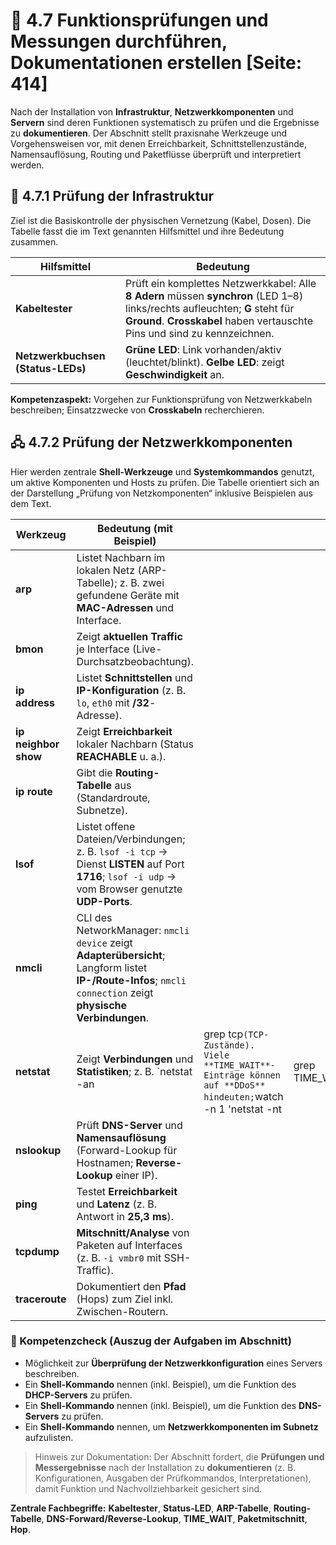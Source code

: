 # 🧪 4.7 Funktionsprüfungen und Messungen durchführen, Dokumentationen erstellen [Seite: 414]

Nach der Installation von **Infrastruktur**, **Netzwerkkomponenten** und **Servern** sind deren Funktionen systematisch zu prüfen und die Ergebnisse zu **dokumentieren**. Der Abschnitt stellt praxisnahe Werkzeuge und Vorgehensweisen vor, mit denen Erreichbarkeit, Schnittstellenzustände, Namensauflösung, Routing und Paketflüsse überprüft und interpretiert werden. 

## 🧰 4.7.1 Prüfung der Infrastruktur

Ziel ist die Basiskontrolle der physischen Vernetzung (Kabel, Dosen). Die Tabelle fasst die im Text genannten Hilfsmittel und ihre Bedeutung zusammen. 

| Hilfsmittel                       | Bedeutung                                                                                                                                                                                                |
| --------------------------------- | -------------------------------------------------------------------------------------------------------------------------------------------------------------------------------------------------------- |
| **Kabeltester**                   | Prüft ein komplettes Netzwerkkabel: Alle **8 Adern** müssen **synchron** (LED 1–8) links/rechts aufleuchten; **G** steht für **Ground**. **Crosskabel** haben vertauschte Pins und sind zu kennzeichnen. |
| **Netzwerkbuchsen (Status-LEDs)** | **Grüne LED**: Link vorhanden/aktiv (leuchtet/blinkt). **Gelbe LED**: zeigt **Geschwindigkeit** an.                                                                                                      |

**Kompetenzaspekt:** Vorgehen zur Funktionsprüfung von Netzwerkkabeln beschreiben; Einsatzzwecke von **Crosskabeln** recherchieren. 

## 🖧 4.7.2 Prüfung der Netzwerkkomponenten

Hier werden zentrale **Shell-Werkzeuge** und **Systemkommandos** genutzt, um aktive Komponenten und Hosts zu prüfen. Die Tabelle orientiert sich an der Darstellung „Prüfung von Netzkomponenten“ inklusive Beispielen aus dem Text.

| Werkzeug             | Bedeutung (mit Beispiel)                                                                                                                                     |                                                                                                              |                |                                                              |
| -------------------- | ------------------------------------------------------------------------------------------------------------------------------------------------------------ | ------------------------------------------------------------------------------------------------------------ | -------------- | ------------------------------------------------------------ |
| **arp**              | Listet Nachbarn im lokalen Netz (ARP-Tabelle); z. B. zwei gefundene Geräte mit **MAC-Adressen** und Interface.                                               |                                                                                                              |                |                                                              |
| **bmon**             | Zeigt **aktuellen Traffic** je Interface (Live-Durchsatzbeobachtung).                                                                                        |                                                                                                              |                |                                                              |
| **ip address**       | Listet **Schnittstellen** und **IP-Konfiguration** (z. B. `lo`, `eth0` mit **/32**-Adresse).                                                                 |                                                                                                              |                |                                                              |
| **ip neighbor show** | Zeigt **Erreichbarkeit** lokaler Nachbarn (Status **REACHABLE** u. a.).                                                                                      |                                                                                                              |                |                                                              |
| **ip route**         | Gibt die **Routing-Tabelle** aus (Standardroute, Subnetze).                                                                                                  |                                                                                                              |                |                                                              |
| **lsof**             | Listet offene Dateien/Verbindungen; z. B. `lsof -i tcp` → Dienst **LISTEN** auf Port **1716**; `lsof -i udp` → vom Browser genutzte **UDP-Ports**.           |                                                                                                              |                |                                                              |
| **nmcli**            | CLI des NetworkManager: `nmcli device` zeigt **Adapterübersicht**; Langform listet **IP-/Route-Infos**; `nmcli connection` zeigt **physische Verbindungen**. |                                                                                                              |                |                                                              |
| **netstat**          | Zeigt **Verbindungen** und **Statistiken**; z. B. `netstat -an                                                                                               | grep tcp`(TCP-Zustände). Viele **TIME_WAIT**-Einträge können auf **DDoS** hindeuten;`watch -n 1 'netstat -nt | grep TIME_WAIT | wc -l'`zählt sie fortlaufend;`netstat -r` zeigt **Routen**.  |
| **nslookup**         | Prüft **DNS-Server** und **Namensauflösung** (Forward-Lookup für Hostnamen; **Reverse-Lookup** einer IP).                                                    |                                                                                                              |                |                                                              |
| **ping**             | Testet **Erreichbarkeit** und **Latenz** (z. B. Antwort in **25,3 ms**).                                                                                     |                                                                                                              |                |                                                              |
| **tcpdump**          | **Mitschnitt/Analyse** von Paketen auf Interfaces (z. B. `-i vmbr0` mit SSH-Traffic).                                                                        |                                                                                                              |                |                                                              |
| **traceroute**       | Dokumentiert den **Pfad** (Hops) zum Ziel inkl. Zwischen-Routern.                                                                                            |                                                                                                              |                |                                                              |

### 🧩 Kompetenzcheck (Auszug der Aufgaben im Abschnitt)

* Möglichkeit zur **Überprüfung der Netzwerkkonfiguration** eines Servers beschreiben.
* Ein **Shell-Kommando** nennen (inkl. Beispiel), um die Funktion des **DHCP-Servers** zu prüfen.
* Ein **Shell-Kommando** nennen (inkl. Beispiel), um die Funktion des **DNS-Servers** zu prüfen.
* Ein **Shell-Kommando** nennen, um **Netzwerkkomponenten im Subnetz** aufzulisten. 

> Hinweis zur Dokumentation: Der Abschnitt fordert, die **Prüfungen und Messergebnisse** nach der Installation zu **dokumentieren** (z. B. Konfigurationen, Ausgaben der Prüfkommandos, Interpretationen), damit Funktion und Nachvollziehbarkeit gesichert sind. 

**Zentrale Fachbegriffe:** **Kabeltester**, **Status-LED**, **ARP-Tabelle**, **Routing-Tabelle**, **DNS-Forward/Reverse-Lookup**, **TIME_WAIT**, **Paketmitschnitt**, **Hop**.


